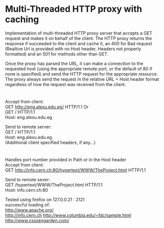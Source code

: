 # Multi-Threaded HTTP proxy with caching
Implementation of multi-threaded HTTP proxy server that accepts a GET request and makes it on behalf of the client. The HTTP proxy returns the response if succeeded to the client and cache it, an 400 for Bad request (Realtive Url is provided with no Host header, Headers not properly formatted) and an 501 for methods other than GET. 

Once the proxy has parsed the URL, it can make a connection to the requested host (using the appropriate remote port, or the default of 80 if none is specified) and send the HTTP request for the appropriate resource. The proxy always send the request in the relative URL + Host header format regardless of how the request was received from the client.
#
Accept from client:  
GET http://eng.alexu.edu.eg/ HTTP/1.1
Or  
GET / HTTP/1.1  
Host: eng.alexu.edu.eg

Send to remote server:  
GET / HTTP/1.1  
Host: eng.alexu.edu.eg  
(Additional client specified headers, if any...)
# 
Handles port number provided in Path or in the Host header  
Accept from client:  
GET http://info.cern.ch:80/hypertext/WWW/TheProject.html HTTP/1.1

Send to remote sever:  
GET /hypertext/WWW/TheProject.html HTTP/1.1  
Host: info.cern.ch:80   

Tested using firefox on 127.0.0.21 : 2121  
succescful loading of:  
http://www.apache.org/   
http://info.cern.ch
http://www.columbia.edu/~fdc/sample.html  
http://www.csszengarden.com/








